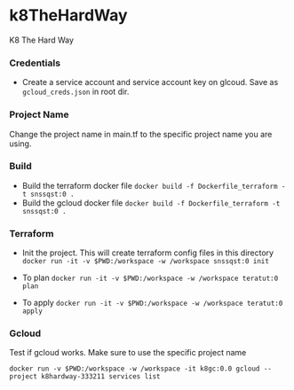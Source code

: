 # k8TheHardWay
K8 The Hard Way

### Credentials
- Create a service account and service account key on glcoud.
  Save as `gcloud_creds.json` in root dir.

### Project Name
Change the project name in main.tf to the specific project name you are using.

### Build
- Build the terraform docker file `docker build -f Dockerfile_terraform -t snssqst:0 .`
- Build the gcloud docker file `docker build -f Dockerfile_terraform -t snssqst:0 .`

### Terraform
- Init the project. This will create terraform config files
  in this directory
  `docker run -it -v $PWD:/workspace -w /workspace snssqst:0 init`

- To plan
  `docker run -it -v $PWD:/workspace -w /workspace teratut:0 plan`

- To apply
  `docker run -it -v $PWD:/workspace -w /workspace teratut:0 apply`

### Gcloud
Test if gcloud works. Make sure to use the specific project name

`docker run -v $PWD:/workspace -w /workspace -it k8gc:0.0 gcloud --project k8hardway-333211 services list`

